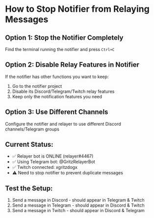# How to Stop Notifier from Relaying Messages

## Option 1: Stop the Notifier Completely
Find the terminal running the notifier and press `Ctrl+C`

## Option 2: Disable Relay Features in Notifier
If the notifier has other functions you want to keep:

1. Go to the notifier project
2. Disable its Discord/Telegram/Twitch relay features
3. Keep only the notification features you need

## Option 3: Use Different Channels
Configure the notifier and relayer to use different Discord channels/Telegram groups

## Current Status:
- ✅ Relayer bot is ONLINE (relayer#4467)
- ✅ Using Telegram bot: @GritzRelayerBot
- ✅ Twitch connected: xgritzdogx
- ⚠️ Need to stop notifier to prevent duplicate messages

## Test the Setup:
1. Send a message in Discord - should appear in Telegram & Twitch
2. Send a message in Telegram - should appear in Discord & Twitch
3. Send a message in Twitch - should appear in Discord & Telegram